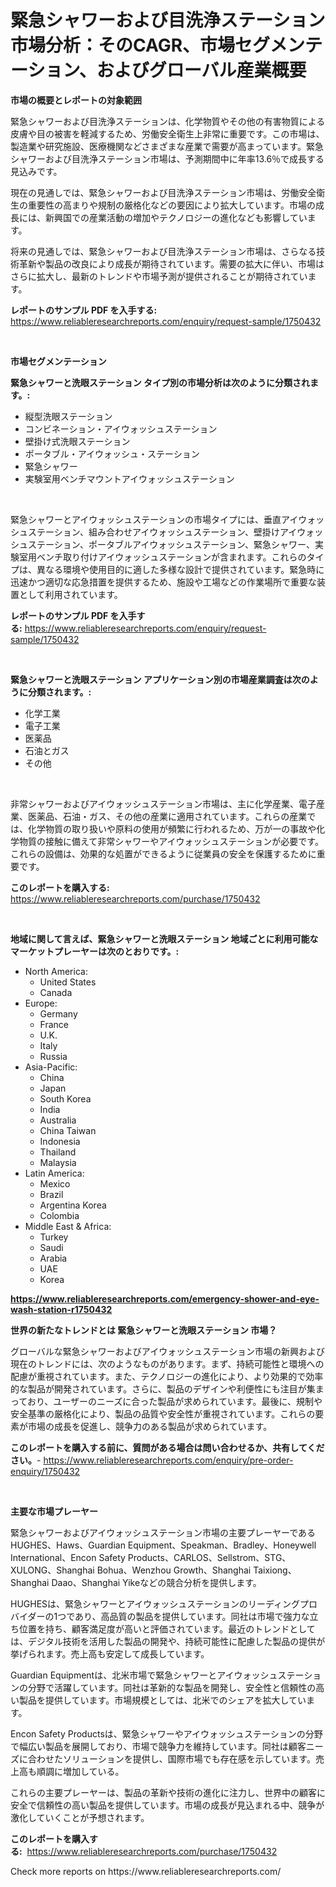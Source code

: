 <p><h1>緊急シャワーおよび目洗浄ステーション市場分析：そのCAGR、市場セグメンテーション、およびグローバル産業概要</h1></p><p><strong>市場の概要とレポートの対象範囲</strong></p>
<p><p>緊急シャワーおよび目洗浄ステーションは、化学物質やその他の有害物質による皮膚や目の被害を軽減するため、労働安全衛生上非常に重要です。この市場は、製造業や研究施設、医療機関などさまざまな産業で需要が高まっています。緊急シャワーおよび目洗浄ステーション市場は、予測期間中に年率13.6％で成長する見込みです。</p><p>現在の見通しでは、緊急シャワーおよび目洗浄ステーション市場は、労働安全衛生の重要性の高まりや規制の厳格化などの要因により拡大しています。市場の成長には、新興国での産業活動の増加やテクノロジーの進化なども影響しています。</p><p>将来の見通しでは、緊急シャワーおよび目洗浄ステーション市場は、さらなる技術革新や製品の改良により成長が期待されています。需要の拡大に伴い、市場はさらに拡大し、最新のトレンドや市場予測が提供されることが期待されています。</p></p>
<p><strong>レポートのサンプル PDF を入手する:</strong> <a href="https://www.reliableresearchreports.com/enquiry/request-sample/1750432">https://www.reliableresearchreports.com/enquiry/request-sample/1750432</a></p>
<p>&nbsp;</p>
<p><strong>市場セグメンテーション</strong></p>
<p><strong>緊急シャワーと洗眼ステーション タイプ別の市場分析は次のように分類されます。:</strong></p>
<p><ul><li>縦型洗眼ステーション</li><li>コンビネーション・アイウォッシュステーション</li><li>壁掛け式洗眼ステーション</li><li>ポータブル・アイウォッシュ・ステーション</li><li>緊急シャワー</li><li>実験室用ベンチマウントアイウォッシュステーション</li></ul></p>
<p>&nbsp;</p>
<p><p>緊急シャワーとアイウォッシュステーションの市場タイプには、垂直アイウォッシュステーション、組み合わせアイウォッシュステーション、壁掛けアイウォッシュステーション、ポータブルアイウォッシュステーション、緊急シャワー、実験室用ベンチ取り付けアイウォッシュステーションが含まれます。これらのタイプは、異なる環境や使用目的に適した多様な設計で提供されています。緊急時に迅速かつ適切な応急措置を提供するため、施設や工場などの作業場所で重要な装置として利用されています。</p></p>
<p><strong>レポートのサンプル PDF を入手する:</strong>&nbsp;<a href="https://www.reliableresearchreports.com/enquiry/request-sample/1750432">https://www.reliableresearchreports.com/enquiry/request-sample/1750432</a></p>
<p>&nbsp;</p>
<p><strong> 緊急シャワーと洗眼ステーション アプリケーション別の市場産業調査は次のように分類されます。:</strong></p>
<p><ul><li>化学工業</li><li>電子工業</li><li>医薬品</li><li>石油とガス</li><li>その他</li></ul></p>
<p>&nbsp;</p>
<p><p>非常シャワーおよびアイウォッシュステーション市場は、主に化学産業、電子産業、医薬品、石油・ガス、その他の産業に適用されています。これらの産業では、化学物質の取り扱いや原料の使用が頻繁に行われるため、万が一の事故や化学物質の接触に備えて非常シャワーやアイウォッシュステーションが必要です。これらの設備は、効果的な処置ができるように従業員の安全を保護するために重要です。</p></p>
<p><strong>このレポートを購入する:</strong>&nbsp; <a href="https://www.reliableresearchreports.com/purchase/1750432">https://www.reliableresearchreports.com/purchase/1750432</a></p>
<p>&nbsp;</p>
<p><strong>地域に関して言えば、緊急シャワーと洗眼ステーション 地域ごとに利用可能なマーケットプレーヤーは次のとおりです。:</strong></p>
<p><ul>
    <li>
        North America:
        <ul>
            <li>United States</li>
            <li>Canada</li>
        </ul>
    </li>
    <li>
        Europe:
        <ul>
            <li>Germany</li>
            <li>France</li>
            <li>U.K.</li>
            <li>Italy</li>
            <li>Russia</li>
        </ul>
    </li>
    <li>
        Asia-Pacific:
        <ul>
            <li>China</li>
            <li>Japan</li>
            <li>South Korea</li>
            <li>India</li>
            <li>Australia</li>
            <li>China Taiwan</li>
            <li>Indonesia</li>
            <li>Thailand</li>
            <li>Malaysia</li>
        </ul>
    </li>
    <li>
        Latin America:
        <ul>
            <li>Mexico</li>
            <li>Brazil</li>
            <li>Argentina Korea</li>
            <li>Colombia</li>
        </ul>
    </li>
    <li>
        Middle East & Africa:
        <ul>
            <li>Turkey</li>
            <li>Saudi</li>
            <li>Arabia</li>
            <li>UAE</li>
            <li>Korea</li>
        </ul>
    </li>
    </ul></p>
<p><strong><a href="https://www.reliableresearchreports.com/emergency-shower-and-eye-wash-station-r1750432">https://www.reliableresearchreports.com/emergency-shower-and-eye-wash-station-r1750432</a></strong>&nbsp;</p>
<p><strong>世界の新たなトレンドとは 緊急シャワーと洗眼ステーション 市場？</strong></p>
<p><p>グローバルな緊急シャワーおよびアイウォッシュステーション市場の新興および現在のトレンドには、次のようなものがあります。まず、持続可能性と環境への配慮が重視されています。また、テクノロジーの進化により、より効果的で効率的な製品が開発されています。さらに、製品のデザインや利便性にも注目が集まっており、ユーザーのニーズに合った製品が求められています。最後に、規制や安全基準の厳格化により、製品の品質や安全性が重視されています。これらの要素が市場の成長を促進し、競争力のある製品が求められています。</p></p>
<p><strong>このレポートを購入する前に、質問がある場合は問い合わせるか、共有してください。</strong>- <a href="https://www.reliableresearchreports.com/enquiry/pre-order-enquiry/1750432">https://www.reliableresearchreports.com/enquiry/pre-order-enquiry/1750432</a></p>
<p>&nbsp;</p>
<p><strong>主要な市場プレーヤー</strong></p>
<p><p>緊急シャワーおよびアイウォッシュステーション市場の主要プレーヤーであるHUGHES、Haws、Guardian Equipment、Speakman、Bradley、Honeywell International、Encon Safety Products、CARLOS、Sellstrom、STG、XULONG、Shanghai Bohua、Wenzhou Growth、Shanghai Taixiong、Shanghai Daao、Shanghai Yikeなどの競合分析を提供します。</p><p>HUGHESは、緊急シャワーとアイウォッシュステーションのリーディングプロバイダーの1つであり、高品質の製品を提供しています。同社は市場で強力な立ち位置を持ち、顧客満足度が高いと評価されています。最近のトレンドとしては、デジタル技術を活用した製品の開発や、持続可能性に配慮した製品の提供が挙げられます。売上高も安定して成長しています。</p><p>Guardian Equipmentは、北米市場で緊急シャワーとアイウォッシュステーションの分野で活躍しています。同社は革新的な製品を開発し、安全性と信頼性の高い製品を提供しています。市場規模としては、北米でのシェアを拡大しています。</p><p>Encon Safety Productsは、緊急シャワーやアイウォッシュステーションの分野で幅広い製品を展開しており、市場で競争力を維持しています。同社は顧客ニーズに合わせたソリューションを提供し、国際市場でも存在感を示しています。売上高も順調に増加している。</p><p>これらの主要プレーヤーは、製品の革新や技術の進化に注力し、世界中の顧客に安全で信頼性の高い製品を提供しています。市場の成長が見込まれる中、競争が激化していくことが予想されます。</p></p>
<p><strong>このレポートを購入する:</strong>&nbsp;&nbsp;<a href="https://www.reliableresearchreports.com/purchase/1750432">https://www.reliableresearchreports.com/purchase/1750432</a></p>
<p>Check more reports on https://www.reliableresearchreports.com/</p>